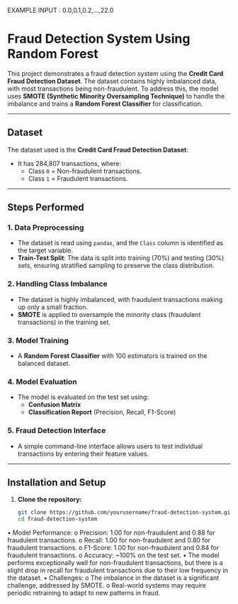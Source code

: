EXAMPLE INPUT  :  0.0,0.1,0.2,...,22.0

# Fraud Detection System Using Random Forest

This project demonstrates a fraud detection system using the **Credit Card Fraud Detection Dataset**. The dataset contains highly imbalanced data, with most transactions being non-fraudulent. To address this, the model uses **SMOTE (Synthetic Minority Oversampling Technique)** to handle the imbalance and trains a **Random Forest Classifier** for classification.

---

## Dataset

The dataset used is the **Credit Card Fraud Detection Dataset**:
- It has 284,807 transactions, where:
  - Class `0` = Non-fraudulent transactions.
  - Class `1` = Fraudulent transactions.

---

## Steps Performed

### 1. Data Preprocessing
- The dataset is read using `pandas`, and the `Class` column is identified as the target variable.
- **Train-Test Split**: The data is split into training (70%) and testing (30%) sets, ensuring stratified sampling to preserve the class distribution.

### 2. Handling Class Imbalance
- The dataset is highly imbalanced, with fraudulent transactions making up only a small fraction.
- **SMOTE** is applied to oversample the minority class (fraudulent transactions) in the training set.

### 3. Model Training
- A **Random Forest Classifier** with 100 estimators is trained on the balanced dataset.

### 4. Model Evaluation
- The model is evaluated on the test set using:
  - **Confusion Matrix**
  - **Classification Report** (Precision, Recall, F1-Score)

### 5. Fraud Detection Interface
- A simple command-line interface allows users to test individual transactions by entering their feature values.

---

## Installation and Setup

1. **Clone the repository:**
   ```bash
   git clone https://github.com/yourusername/fraud-detection-system.git
   cd fraud-detection-system


•	Model Performance:
o	Precision: 1.00 for non-fraudulent and 0.88 for fraudulent transactions.
o	Recall: 1.00 for non-fraudulent and 0.80 for fraudulent transactions.
o	F1-Score: 1.00 for non-fraudulent and 0.84 for fraudulent transactions.
o	Accuracy: ~100% on the test set.
•	The model performs exceptionally well for non-fraudulent transactions, but there is a slight drop in recall for fraudulent transactions due to their low frequency in the dataset.
•	Challenges:
o	The imbalance in the dataset is a significant challenge, addressed by SMOTE.
o	Real-world systems may require periodic retraining to adapt to new patterns in fraud.

